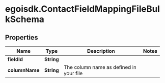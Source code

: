 # egoisdk.ContactFieldMappingFileBulkSchema

## Properties

Name | Type | Description | Notes
------------ | ------------- | ------------- | -------------
**fieldId** | **String** |  | 
**columnName** | **String** | The column name as defined in your file | 



